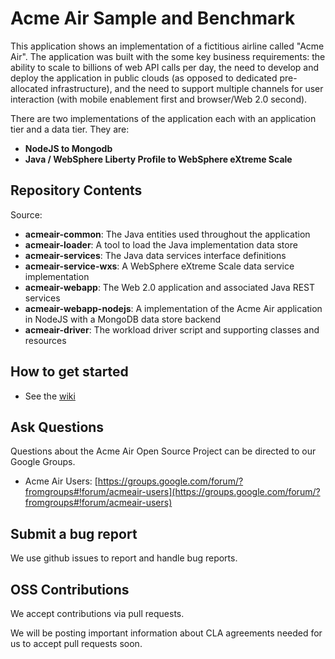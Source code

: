 # Acme Air Sample and Benchmark

This application shows an implementation of a fictitious airline called "Acme Air".  The application was built with the some key business requirements: the ability to scale to billions of web API calls per day, the need to develop and deploy the application in public clouds (as opposed to dedicated pre-allocated infrastructure), and the need to support multiple channels for user interaction (with mobile enablement first and browser/Web 2.0 second).

There are two implementations of the application each with an application tier and a data tier.  They are:
- **NodeJS to Mongodb**
- **Java / WebSphere Liberty Profile to WebSphere eXtreme Scale**

## Repository Contents

Source:

- **acmeair-common**: The Java entities used throughout the application
- **acmeair-loader**:  A tool to load the Java implementation data store
- **acmeair-services**:  The Java data services interface definitions
- **acmeair-service-wxs**:  A WebSphere eXtreme Scale data service implementation
- **acmeair-webapp**:  The Web 2.0 application and associated Java REST services
- **acmeair-webapp-nodejs**: A implementation of the Acme Air application in NodeJS with a MongoDB data store backend
- **acmeair-driver**: The workload driver script and supporting classes and resources

## How to get started

* See the [wiki](https://github.com/acmeair/acmeair/wiki)


## Ask Questions

Questions about the Acme Air Open Source Project can be directed to our Google Groups.

* Acme Air Users: [https://groups.google.com/forum/?fromgroups#!forum/acmeair-users](https://groups.google.com/forum/?fromgroups#!forum/acmeair-users)

## Submit a bug report

We use github issues to report and handle bug reports.

## OSS Contributions

We accept contributions via pull requests.

We will be posting important information about CLA agreements needed for us to accept pull requests soon.
